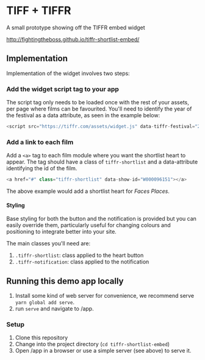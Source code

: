 # TIFF + TIFFR

A small prototype showing off the TIFFR embed widget

http://fightingtheboss.github.io/tiffr-shortlist-embed/

## Implementation

Implementation of the widget involves two steps:

### Add the widget script tag to your app

The script tag only needs to be loaded once with the rest of your assets, per page where films can be favourited. You'll need to identify the year of the festival as a data attribute, as seen in the example below:

```javascript
<script src="https://tiffr.com/assets/widget.js" data-tiffr-festival="2017"></script>
```

### Add a link to each film

Add a `<a>` tag to each film module where you want the shortlist heart to appear. The tag should have a class of `tiffr-shortlist` and a data-attribute identifying the id of the film.

```javascript
<a href="#" class="tiffr-shortlist" data-show-id="W000096151"></a>
```

The above example would add a shortlist heart for *Faces Places*.

#### Styling

Base styling for both the button and the notification is provided but you can easily override them, particularly useful for changing colours and positioning to integrate better into your site.

The main classes you'll need are:

1. `.tiffr-shortlist`: class applied to the heart button
2. `.tiffr-notification`: class applied to the notification

## Running this demo app locally

1. Install some kind of web server for convenience, we recommend serve `yarn global add serve`.
2. run `serve` and navigate to /app.

### Setup

1. Clone this repository
2. Change into the project directory (`cd tiffr-shortlist-embed`)
3. Open /app in a browser or use a simple server (see above) to serve it.
